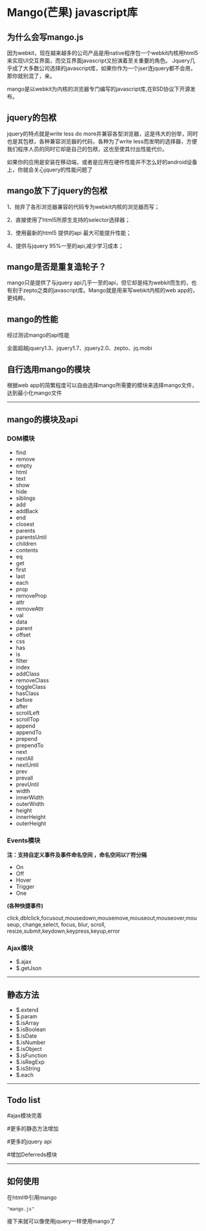 <h1>Mango(芒果) javascript库</h1>
<h2><a name="" class="anchor" href="#"><span class="mini-icon mini-icon-link"></span></a>为什么会写mango.js</h2>
<p>因为webkit，现在越来越多的公司产品是用native程序包一个webkit内核用html5 来实现UI交互界面，而交互界面javascript又扮演着至关重要的角色。
Jquery几乎成了大多数公司选择的javascript库，如果你作为一个jser连jquery都不会用，那你就别混了，亲。
</p>

<p>mango是以webkit为内核的浏览器专门编写的javascript库,在BSD协议下开源发布。</p>

<h2><a name="-1" class="anchor" href="#-1"><span class="mini-icon mini-icon-link"></span></a>jquery的包袱</h2>
<p>jquery的特点就是write less do more并兼容各型浏览器，这是伟大的创举，同时也是其包袱，各种兼容浏览器的代码，各种为了write less而发明的选择器，方便我们程序人员的同时它却是自己的包袱，这也至使其付出性能代价。</p>
<p>如果你的应用是安装在移动端，或者是应用在硬件性能并不怎么好的android设备上，你就会关心jquery的性能问题了</p>

<h2><a name="-1" class="anchor" href="#-1"><span class="mini-icon mini-icon-link"></span></a>mango放下了jquery的包袱 </h2>
<p>1、抛弃了各形浏览器兼容的代码专为webkit内核的浏览器而写；</p>
<p>2、直接使用了html5所原生支持的selector选择器；</p>
<p>3、使用最新的html5 提供的api 最大可能提升性能；</p>
<p>4、提供与jquery 95%一至的api,减少学习成本；</p>

<h2><a name="-1" class="anchor" href="#-1"><span class="mini-icon mini-icon-link"></span></a>mango是否是重复造轮子？ </h2>
<p>mango只是提供了与jquery api几乎一至的api，但它却是纯为webkit而生的，也有别于zepto之类的javascript库。Mango就是用来写webkit内核的web app的，更纯粹。</p>

<h2><a name="-1" class="anchor" href="#-1"><span class="mini-icon mini-icon-link"></span></a>mango的性能 </h2>
<p>经过测试mango的api性能</p>
<p>全面超越jquery1.3、jquery1.7、jquery2.0、zepto、jq.mobi</p>

<h2><a name="-1" class="anchor" href="#-1"><span class="mini-icon mini-icon-link"></span></a>自行选用mango的模块 </h2>
<p>根据web app的简繁程度可以自由选择mango所需要的模块来选择mango文件，达到最小化mango文件</p>

<hr />

<h2><a name="-1" class="anchor" href="#-1"><span class="mini-icon mini-icon-link"></span></a>mango的模块及api</h2>

<h3>DOM模块</h3>
<ul>
	<li>find</li>
	<li>remove</li>
	<li>empty</li>
	<li>html</li>
	<li>text</li>
	<li>show</li>
	<li>hide</li>
	<li>siblings</li>
	<li>add</li>
	<li>addBack</li>
	<li>end</li>
	<li>closest</li>
	<li>parents</li>
	<li>parentsUntil</li>
	<li>children</li>
	<li>contents</li>
	<li>eq</li>
	<li>get</li>
	<li>first</li>
	<li>last</li>
	<li>each</li>
	<li>prop</li>
	<li>removeProp</li>
	<li>attr</li>
	<li>removeAttr</li>
	<li>val</li>
	<li>data</li>
	<li>parent</li>
	<li>offset</li>
	<li>css</li>
	<li>has</li>
	<li>is</li>
	<li>filter</li>
	<li>index</li>
	<li>addClass</li>
	<li>removeClass</li>
	<li>toggleClass</li>
	<li>hasClass</li>
	<li>before</li>
	<li>after</li>
	<li>scrollLeft</li>
	<li>scrollTop</li>
	<li>append</li>
	<li>appendTo</li>
	<li>prepend</li>
	<li>prependTo</li>
	<li>next</li>
	<li>nextAll</li>
	<li>nextUntil</li>
	<li>prev</li>
	<li>prevall</li>
	<li>prevUntil</li>
	<li>width</li>
	<li>innerWidth</li>
	<li>outerWidth</li>
	<li>height</li>
	<li>innerHeight</li>
	<li>outerHeight</li>
</ul>

<h3>Events模块</h3>
<strong>注：支持自定义事件及事件命名空间 ，命名空间以’/’符分隔</strong>
<ul>
	<li>On</li>
	<li>Off</li>
	<li>Hover</li>
	<li>Trigger</li>
	<li>One</li>
</ul>
<strong>(各种快捷事件)</strong>
<p>click,dblclick,focusout,mousedown,mousemove,mouseout,mouseover,mouseup, change,select, focus, blur, scroll, resize,submit,keydown,keypress,keyup,error</p>

<h3>Ajax模块</h3>
<ul>
	<li>$.ajax</li>
	<li>$.getJson</li>
</ul>

<hr />

<h2>静态方法</h2>
<ul>
	<li>$.extend</li>
	<li>$.param</li>
	<li>$.isArray</li>
	<li>$.isBoolean</li>
	<li>$.isDate</li>
	<li>$.isNumber</li>
	<li>$.isObject</li>
	<li>$.isFunction</li>
	<li>$.isRegExp</li>
	<li>$.isString</li>
	<li>$.each</li>
</ul>

<hr />

<h2>Todo list</h2>

<p>#ajax模块完善</p>
<p>#更多的静态方法增加</p>
<p>#更多的jquery api</p>
<p>#增加Deferreds模块</p>

<hr />

<h2><a name="-1" class="anchor" href="#-1"><span class="mini-icon mini-icon-link"></span></a>如何使用</h2>
<p>在html中引用mango</p>
<pre><code>"mango.js"
</code></pre>
<p>接下来就可以像使用jquery一样使用mango了</p>